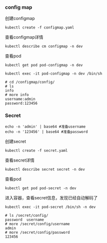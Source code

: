 ### config map

创建configmap

`kubectl create -f configmap.yaml`

查看configmap详情

`kubectl describe cm configmap -n dev`

查看pod

`kubectl get pod pod-configmap -n dev`

`kubectl exec -it pod-configmap -n dev /bin/sh`
````
# cd /configmap/config/
# ls
info
# more info
username:admin
password:123456
````

### Secret

````
echo -n 'admin' | base64 #准备username
echo -n '123456' | base64 #准备password
````

创建secret

`kubectl create -f secret.yaml`

查看secret详情

`kubectl describe secret secret -n dev`

查看pod

`kubectl get pod pod-secret -n dev`

进入容器，查看secret信息，发现已经自动解码了

`kubectl exec -it pod-secret /bin/sh -n dev`
````
# ls /secret/config/
password  username
# more /secret/config/username
admin
# more /secret/config/password
123456
````